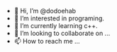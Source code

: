 - 👋 Hi, I’m @dodoehab
- 👀 I’m interested in programing.
- 🌱 I’m currently learning c++.
- 💞️ I’m looking to collaborate on ...
- 📫 How to reach me ...

<!---
dodoehab/dodoehab is a ✨ special ✨ repository because its `README.md` (this file) appears on your GitHub profile.
You can click the Preview link to take a look at your changes.
--->
